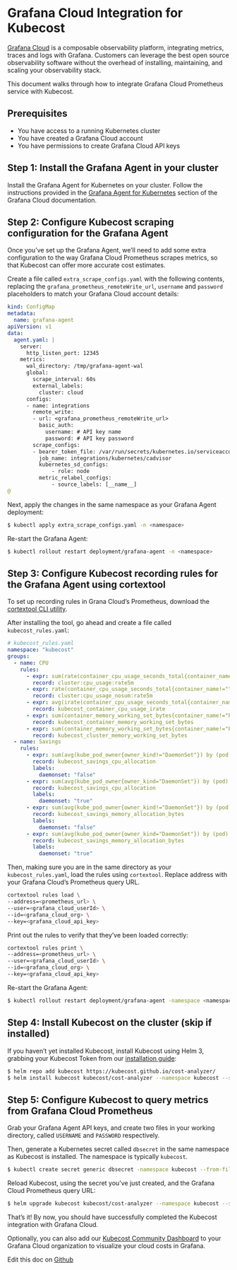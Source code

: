 # Grafana Cloud Integration for Kubecost

[Grafana Cloud](https://grafana.com/products/cloud/) is a composable observability platform, integrating metrics, traces and logs with Grafana. Customers can leverage the best open source observability software without the overhead of installing, maintaining, and scaling your observability stack.

This document walks through how to integrate Grafana Cloud Prometheus service with Kubecost.

## Prerequisites

- You have access to a running Kubernetes cluster
- You have created a Grafana Cloud account
- You have permissions to create Grafana Cloud API keys

## Step 1: Install the Grafana Agent in your cluster

Install the Grafana Agent for Kubernetes on your cluster. Follow the instructions provided in the [Grafana Agent for Kubernetes](https://grafana.com/docs/grafana-cloud/kubernetes/agent-k8s/k8s_agent_metrics/) section of the Grafana Cloud documentation.

## Step 2: Configure Kubecost scraping configuration for the Grafana Agent

Once you’ve set up the Grafana Agent, we’ll need to add some extra configuration to the way Grafana Cloud Prometheus scrapes metrics, so that Kubecost can offer more accurate cost estimates.

Create a file called `extra_scrape_configs.yaml` with the following contents, replacing the `grafana_prometheus_remoteWrite_url`, `username` and `password` placeholders to match your Grafana Cloud account details:

```yaml
kind: ConfigMap
metadata:
  name: grafana-agent
apiVersion: v1
data:
  agent.yaml: |
    server:
      http_listen_port: 12345
    metrics:
      wal_directory: /tmp/grafana-agent-wal
      global:
        scrape_interval: 60s
        external_labels:
          cluster: cloud
      configs:
      - name: integrations
        remote_write:
        - url: <grafana_prometheus_remoteWrite_url>
          basic_auth:
            username: # API key name
            password: # API key password
        scrape_configs:
        - bearer_token_file: /var/run/secrets/kubernetes.io/serviceaccount/token
          job_name: integrations/kubernetes/cadvisor
          kubernetes_sd_configs:
              - role: node
          metric_relabel_configs:
              - source_labels: [__name__]
@
```

Next, apply the changes in the same namespace as your Grafana Agent deployment:

```sh
$ kubectl apply extra_scrape_configs.yaml -n <namespace>
```

Re-start the Grafana Agent:

```sh
$ kubectl rollout restart deployment/grafana-agent -n <namespace>
```

## Step 3: Configure Kubecost recording rules for the Grafana Agent using cortextool

To set up recording rules in Grana Cloud’s Prometheus, download the [cortextool CLI utility](https://github.com/grafana/cortex-tools).

After installing the tool, go ahead and create a file called `kubecost_rules.yaml`:

```yaml
# kubecost_rules.yaml
namespace: "kubecost"
groups:
  - name: CPU
    rules:
      - expr: sum(rate(container_cpu_usage_seconds_total{container_name!=""}[5m]))
        record: cluster:cpu_usage:rate5m
      - expr: rate(container_cpu_usage_seconds_total{container_name!=""}[5m])
        record: cluster:cpu_usage_nosum:rate5m
      - expr: avg(irate(container_cpu_usage_seconds_total{container_name!="POD", container_name!=""}[5m])) by (container_name,pod_name,namespace)
        record: kubecost_container_cpu_usage_irate
      - expr: sum(container_memory_working_set_bytes{container_name!="POD",container_name!=""}) by (container_name,pod_name,namespace)
        record: kubecost_container_memory_working_set_bytes
      - expr: sum(container_memory_working_set_bytes{container_name!="POD",container_name!=""})
        record: kubecost_cluster_memory_working_set_bytes
  - name: Savings
    rules:
      - expr: sum(avg(kube_pod_owner{owner_kind!="DaemonSet"}) by (pod) * sum(container_cpu_allocation) by (pod))
        record: kubecost_savings_cpu_allocation
        labels:
          daemonset: "false"
      - expr: sum(avg(kube_pod_owner{owner_kind="DaemonSet"}) by (pod) * sum(container_cpu_allocation) by (pod)) / sum(kube_node_info)
        record: kubecost_savings_cpu_allocation
        labels:
          daemonset: "true"
      - expr: sum(avg(kube_pod_owner{owner_kind!="DaemonSet"}) by (pod) * sum(container_memory_allocation_bytes) by (pod))
        record: kubecost_savings_memory_allocation_bytes
        labels:
          daemonset: "false"
      - expr: sum(avg(kube_pod_owner{owner_kind="DaemonSet"}) by (pod) * sum(container_memory_allocation_bytes) by (pod)) / sum(kube_node_info)
        record: kubecost_savings_memory_allocation_bytes
        labels:
          daemonset: "true"
```

Then, making sure you are in the same directory as your `kubecost_rules.yaml`, load the rules using `cortextool`. Replace address with your Grafana Cloud’s Prometheus query URL.

```sh
cortextool rules load \
--address=<prometheus_url> \
--user=<grafana_cloud_userId> \
--id=<grafana_cloud_org> \
--key=<grafana_cloud_api_key>
```

Print out the rules to verify that they’ve been loaded correctly:

```sh
cortextool rules print \
--address=<prometheus_url> \
--user=<grafana_cloud_userId> \
--id=<grafana_cloud_org> \
--key=<grafana_cloud_api_key>
```

Re-start the Grafana Agent:

```sh
$ kubectl rollout restart deployment/grafana-agent -namespace <namespace>
```

## Step 4: Install Kubecost on the cluster (skip if installed)

If you haven’t yet installed Kubecost, install Kubecost using Helm 3, grabbing your Kubecost Token from our [installation guide](https://kubecost.com/install):

```sh
$ helm repo add kubecost https://kubecost.github.io/cost-analyzer/
$ helm install kubecost kubecost/cost-analyzer --namespace kubecost --set kubecostToken=<token>
```

## Step 5: Configure Kubecost to query metrics from Grafana Cloud Prometheus

Grab your Grafana Agent API keys, and create two files in your working directory, called `USERNAME` and `PASSWORD` respectively.

Then, generate a Kubernetes secret called `dbsecret` in the same namespace as Kubecost is installed. The namespace is typically `kubecost`.

```sh
$ kubectl create secret generic dbsecret -namespace kubecost --from-file=USERNAME --from-file=PASSWORD
```

Reload Kubecost, using the secret you’ve just created, and the Grafana Cloud Prometheus query URL:

```sh
$ helm upgrade kubecost kubecost/cost-analyzer --namespace kubecost --set global.prometheus.fqdn=<grafana_prometheus_query_url> --set global.prometheus.enabled=false --set global.prometheus.queryServiceBasicAuthSecretName=dbsecret
```

That’s it! By now, you should have successfully completed the Kubecost integration with Grafana Cloud.

Optionally, you can also add our [Kubecost Community Dashboard](https://grafana.com/grafana/dashboards/15714) to your Grafana Cloud organization to visualize your cloud costs in Grafana.

Edit this doc on [Github](https://github.com/kubecost/docs/blob/main/grafana-cloud-integration.md)

<!--- {"article":"","section":"4402815636375","permissiongroup":"1500001277122"} --->
